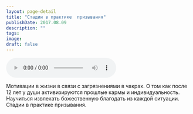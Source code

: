```yaml
---
layout: page-detail
title: "Стадии в практике  призывания"
publishDate: 2017.08.09
description: ""
tags:
image:
draft: false
---
```


<audio title="2017.08.09 - Стадии в практике  призывания.mp3" src="/upload/iblock/e50/e5030ac29f21c25b1454eeba6cfa8af6.mp3" controls=""></audio>

 Мотивации в жизни в связи с загрязнениями в чакрах. О том как после 12 лет у души активизируются прошлые кармы и индивидуальность. Научиться извлекать божественную благодать из каждой ситуации. Стадии в практике призывания. 

  
